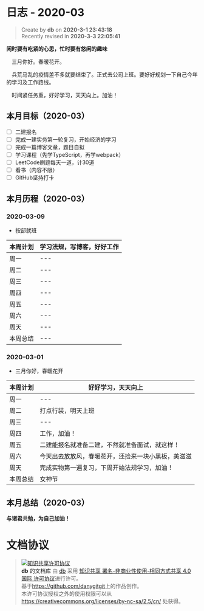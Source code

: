 日志 - 2020-03
===

> Create by **db** on **2020-3-1 23:43:18**  
> Recently revised in **2020-3-3 22:05:41**

**闲时要有吃紧的心思，忙时要有悠闲的趣味**

<!-- 一建复习开始时间：2019-12-16 -->

&emsp;三月你好。春暖花开。

&emsp;兵荒马乱的疫情差不多就要结束了。正式去公司上班。要好好规划一下自己今年的学习及工作路线。

&emsp;时间紧任务重，好好学习，天天向上。加油！


## 本月目标（2020-03）

* [ ] 二建报名
* [ ] 完成一建实务第一轮复习，开始经济的学习
* [ ] 完成一篇博客文章，题目自拟
* [ ] 学习课程（先学TypeScript，再学webpack）
* [ ] LeetCode刷题每天一道，计30道
* [ ] 看书（内容不限）
* [ ] GitHub坚持打卡

## 本月历程（2020-03）

<!-- ### 2020-03-01

- slogn

| 本周计划 | --- |
| -------- | --- |
| 周一     | --- |
| 周二     | --- |
| 周三     | --- |
| 周四     | --- |
| 周五     | --- |
| 周六     | --- |
| 周天     | --- |
| 本周总结 | --- | --> 

### 2020-03-09

- 按部就班

| 本周计划 | 学习法规，写博客，好好工作 |
| -------- | --- |
| 周一     | --- |
| 周二     | --- |
| 周三     | --- |
| 周四     | --- |
| 周五     | --- |
| 周六     | --- |
| 周天     | --- |
| 本周总结 | --- | 

### 2020-03-01

- 三月你好，春暖花开

| 本周计划 | 好好学习，天天向上 |
| -------- | ------------------ |
| 周一     | ---                |
| 周二     | 打点行装，明天上班 |
| 周三     | ---                |
| 周四     | 工作，加油！               |
| 周五     | 二建能报名就准备二建，不然就准备面试，就这样！                |
| 周六     |今天出去放放风，春暖花开，还捡来一块小黑板，美滋滋              |
| 周天     | 完成实物第一遍复习，下周开始法规学习，加油！                |
| 本周总结 | 女神节                |

## 本月总结（2020-03）


**与诸君共勉，为自己加油！**

# 文档协议 
> <a rel="license" href="http://creativecommons.org/licenses/by-nc-sa/4.0/"><img alt="知识共享许可协议" style="border-width:0" src="https://i.creativecommons.org/l/by-nc-sa/4.0/88x31.png" /></a><br /><a xmlns:dct="http://purl.org/dc/terms/" property="dct:title">**db** 的文档库</a> 由 <a xmlns:cc="http://creativecommons.org/ns#" href="db" property="cc:attributionName" rel="cc:attributionURL">db</a> 采用 <a rel="license" href="http://creativecommons.org/licenses/by-nc-sa/4.0/">知识共享 署名-非商业性使用-相同方式共享 4.0 国际 许可协议</a>进行许可。<br />基于<a xmlns:dct="http://purl.org/dc/terms/" href="https://github.com/danygitgit" rel="dct:source">https://github.com/danygitgit</a>上的作品创作。<br />本许可协议授权之外的使用权限可以从 <a xmlns:cc="http://creativecommons.org/ns#" href="https://creativecommons.org/licenses/by-nc-sa/2.5/cn/" rel="cc:morePermissions">https://creativecommons.org/licenses/by-nc-sa/2.5/cn/</a> 处获得。
